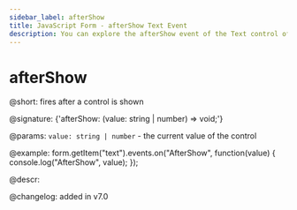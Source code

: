 ```yaml
---
sidebar_label: afterShow
title: JavaScript Form - afterShow Text Event 
description: You can explore the afterShow event of the Text control of Form in the documentation of the DHTMLX JavaScript UI library. Browse developer guides and API reference, try out code examples and live demos, and download a free 30-day evaluation version of DHTMLX Suite 7.
---
```


# afterShow

@short: fires after a control is shown

@signature: {'afterShow: (value: string | number) => void;'} 

@params:
`value: string | number` - the current value of the control

@example:
form.getItem("text").events.on("AfterShow", function(value) {
    console.log("AfterShow", value);
});

@descr:

@changelog: added in v7.0
